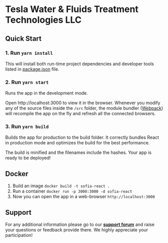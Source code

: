 # Tesla Water & Fluids Treatment Technologies LLC
## Quick Start

### 1. Run `yarn install`
This will install both run-time project dependencies and developer tools listed
in [package.json](package.json) file.

### 2. Run `yarn start`
Runs the app in the development mode.

Open http://localhost:3000 to view it in the browser. Whenever you modify any of the source files inside the `/src` folder,
the module bundler ([Webpack](http://webpack.github.io/)) will recompile the
app on the fly and refresh all the connected browsers.

### 3. Run `yarn build`
Builds the app for production to the build folder.
It correctly bundles React in production mode and optimizes the build for the best performance.

The build is minified and the filenames include the hashes.
Your app is ready to be deployed!

## Docker

1. Build an image `docker build -t sofia-react .`
2. Run a container `docker run -p 3000:3000 -d sofia-react`
3. Now you can open the app in a web-browser `http://localhost:3000`

## Support
For any additional information please go to our [**support forum**](https://flatlogic.com/forum) and raise your questions or feedback provide there. We highly appreciate your participation!

